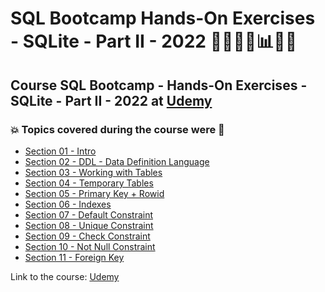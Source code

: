 # SQL Bootcamp Hands-On Exercises - SQLite - Part II - 2022 👩🏻‍💻🤖:bar_chart:🎲💽
## Course SQL Bootcamp - Hands-On Exercises - SQLite - Part II - 2022 at [Udemy](https://www.udemy.com/course/sql-bootcamp-hands-on-exercises-sqlite-part-ii/)
### :boom: Topics covered during the course were :rocket:
- [Section 01 - Intro](https://github.com/romulovieira777/SQL_Bootcamp_HandsOn_Exercises_SQLite_Part_II_2022/tree/main/Section_01_Intro)
- [Section 02 - DDL - Data Definition Language](https://github.com/romulovieira777/SQL_Bootcamp_HandsOn_Exercises_SQLite_Part_II_2022/tree/main/Section_02_DDL_Data_Definition_Language)
- [Section 03 - Working with Tables](https://github.com/romulovieira777/SQL_Bootcamp_HandsOn_Exercises_SQLite_Part_II_2022/tree/main/Section_03_Working_with_Tables)
- [Section 04 - Temporary Tables](https://github.com/romulovieira777/SQL_Bootcamp_HandsOn_Exercises_SQLite_Part_II_2022/tree/main/Section_04_Temporary_Tables)
- [Section 05 - Primary Key + Rowid](https://github.com/romulovieira777/SQL_Bootcamp_HandsOn_Exercises_SQLite_Part_II_2022/tree/main/Section_05_Primary_Key_Rowid)
- [Section 06 - Indexes](https://github.com/romulovieira777/SQL_Bootcamp_HandsOn_Exercises_SQLite_Part_II_2022/tree/main/Section_06_Indexes)
- [Section 07 - Default Constraint](https://github.com/romulovieira777/SQL_Bootcamp_HandsOn_Exercises_SQLite_Part_II_2022/tree/main/Section_07_Default_Constraint)
- [Section 08 - Unique Constraint](https://github.com/romulovieira777/SQL_Bootcamp_HandsOn_Exercises_SQLite_Part_II_2022/tree/main/Section_08_Unique_Constraint)
- [Section 09 - Check Constraint](https://github.com/romulovieira777/SQL_Bootcamp_HandsOn_Exercises_SQLite_Part_II_2022/tree/main/Section_09_Check_Constraint)
- [Section 10 - Not Null Constraint](https://github.com/romulovieira777/SQL_Bootcamp_HandsOn_Exercises_SQLite_Part_II_2022/tree/main/Section_10_Not_Null_Constraint)
- [Section 11 - Foreign Key]()

Link to the course: [Udemy](https://www.udemy.com/course/sql-bootcamp-hands-on-exercises-sqlite-part-ii/)